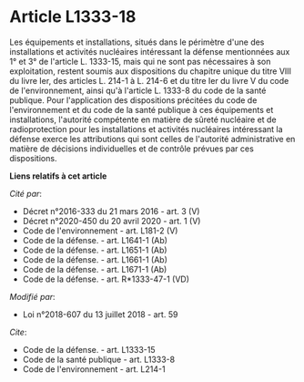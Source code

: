 # Article L1333-18

Les équipements et installations, situés dans le périmètre d'une des installations et activités nucléaires intéressant la
défense mentionnées aux 1° et 3° de l'article L. 1333-15, mais qui ne sont pas nécessaires à son exploitation, restent soumis
aux dispositions du chapitre unique du titre VIII du livre Ier, des articles L. 214-1 à L. 214-6 et du titre Ier du livre V
du code de l'environnement, ainsi qu'à l'article L. 1333-8 du code de la santé publique. Pour l'application des dispositions
précitées du code de l'environnement et du code de la santé publique à ces équipements et installations, l'autorité
compétente en matière de sûreté nucléaire et de radioprotection pour les installations et activités nucléaires intéressant la
défense exerce les attributions qui sont celles de l'autorité administrative en matière de décisions individuelles et de
contrôle prévues par ces dispositions.

**Liens relatifs à cet article**

_Cité par_:

  - Décret n°2016-333 du 21 mars 2016 - art. 3 (V)
  - Décret n°2020-450 du 20 avril 2020 - art. 1 (V)
  - Code de l'environnement - art. L181-2 (V)
  - Code de la défense. - art. L1641-1 (Ab)
  - Code de la défense. - art. L1651-1 (Ab)
  - Code de la défense. - art. L1661-1 (Ab)
  - Code de la défense. - art. L1671-1 (Ab)
  - Code de la défense. - art. R*1333-47-1 (VD)

_Modifié par_:

  - Loi n°2018-607 du 13 juillet 2018 - art. 59

_Cite_:

  - Code de la défense. - art. L1333-15
  - Code de la santé publique - art. L1333-8
  - Code de l'environnement - art. L214-1

